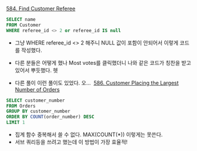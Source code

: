 [584. Find Customer Referee](https://leetcode.com/problems/find-customer-referee/)
​
```sql
SELECT name 
FROM Customer
WHERE referee_id <> 2 or referee_id IS null
```
-   그냥 WHERE referee\_id <> 2 해주니 NULL 값이 포함이 안되어서 이렇게 코드를 작성했다.
-   다른 분들은 어떻게 했나 Most votes를 클릭했더니 나와 같은 코드가 칭찬을 받고 있어서 뿌듯했다. 헷 

- 다른 풀이
이런 풀이도 있었다. 오... 
​
[586. Customer Placing the Largest Number of Orders](https://leetcode.com/problems/customer-placing-the-largest-number-of-orders/)
​
```sql
SELECT customer_number
FROM Orders
GROUP BY customer_number
ORDER BY COUNT(order_number) DESC 
LIMIT 1
```

-   집계 함수 중복해서 쓸 수 없다. MAX(COUNT(\*)) 이렇게는 못쓴다.
-   서브 쿼리등을 쓰려고 했는데 이 방법이 가장 효율적!
